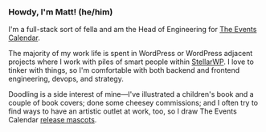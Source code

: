 ### Howdy, I'm Matt! (he/him)

I'm a full-stack sort of fella and am the Head of Engineering for [The Events Calendar](https://theeventscalendar.com).

The majority of my work life is spent in WordPress or WordPress adjacent projects where I work with piles of smart people within [StellarWP](https://stellarwp.com). I love to tinker with things, so I'm comfortable with both backend and frontend engineering, devops, and strategy.

Doodling is a side interest of mine—I've illustrated a children's book and a couple of book covers; done some cheesey commissions; and I often try to find ways to have an artistic outlet at work, too, so I draw The Events Calendar [release mascots](https://www.artstation.com/borkweb/albums/3807820).

<!--
**borkweb/borkweb** is a ✨ _special_ ✨ repository because its `README.md` (this file) appears on your GitHub profile.

Here are some ideas to get you started:

- 🔭 I’m currently working on ...
- 🌱 I’m currently learning ...
- 👯 I’m looking to collaborate on ...
- 🤔 I’m looking for help with ...
- 💬 Ask me about ...
- 📫 How to reach me: ...
- 😄 Pronouns: ...
- ⚡ Fun fact: ...
-->
